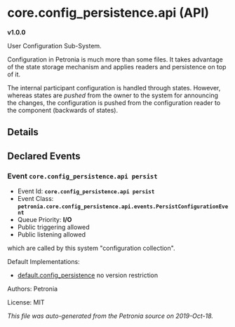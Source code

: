 # core.config_persistence.api (API)
**v1.0.0**

User Configuration Sub-System.


Configuration in Petronia is much more than some files.  It takes advantage of
the state storage mechanism and applies readers and persistence on top of it.


The internal participant configuration is handled through states. However,
whereas states are *pushed* from the owner to the system for announcing the
changes, the configuration is pushed from the configuration reader to the
component (backwards of states).

## Details




## Declared Events


### Event `core.config_persistence.api persist`

* Event Id: **`core.config_persistence.api persist`**
* Event Class: **`petronia.core.config_persistence.api.events.PersistConfigurationEvent`**
* Queue Priority: **I/O**
* Public triggering allowed
* Public listening allowed

which are called by this system "configuration collection".







Default Implementations:
* [default.config_persistence](default.config_persistence.md)
  no version restriction


Authors: Petronia

License: MIT

*This file was auto-generated from the Petronia source on 2019-Oct-18.*
